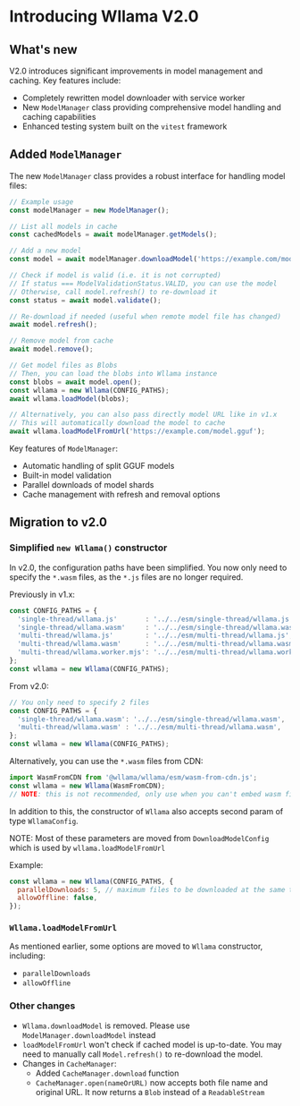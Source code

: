 # Introducing Wllama V2.0

## What's new

V2.0 introduces significant improvements in model management and caching. Key features include:

- Completely rewritten model downloader with service worker
- New `ModelManager` class providing comprehensive model handling and caching capabilities
- Enhanced testing system built on the `vitest` framework

## Added `ModelManager`

The new `ModelManager` class provides a robust interface for handling model files:

```typescript
// Example usage
const modelManager = new ModelManager();

// List all models in cache
const cachedModels = await modelManager.getModels();

// Add a new model
const model = await modelManager.downloadModel('https://example.com/model.gguf');

// Check if model is valid (i.e. it is not corrupted)
// If status === ModelValidationStatus.VALID, you can use the model
// Otherwise, call model.refresh() to re-download it
const status = await model.validate();

// Re-download if needed (useful when remote model file has changed)
await model.refresh();

// Remove model from cache
await model.remove();

// Get model files as Blobs
// Then, you can load the blobs into Wllama instance
const blobs = await model.open();
const wllama = new Wllama(CONFIG_PATHS);
await wllama.loadModel(blobs);

// Alternatively, you can also pass directly model URL like in v1.x
// This will automatically download the model to cache
await wllama.loadModelFromUrl('https://example.com/model.gguf');
```

Key features of `ModelManager`:
- Automatic handling of split GGUF models
- Built-in model validation
- Parallel downloads of model shards
- Cache management with refresh and removal options

## Migration to v2.0

### Simplified `new Wllama()` constructor

In v2.0, the configuration paths have been simplified. You now only need to specify the `*.wasm` files, as the `*.js` files are no longer required.

Previously in v1.x:

```js
const CONFIG_PATHS = {
  'single-thread/wllama.js'       : '../../esm/single-thread/wllama.js',
  'single-thread/wllama.wasm'     : '../../esm/single-thread/wllama.wasm',
  'multi-thread/wllama.js'        : '../../esm/multi-thread/wllama.js',
  'multi-thread/wllama.wasm'      : '../../esm/multi-thread/wllama.wasm',
  'multi-thread/wllama.worker.mjs': '../../esm/multi-thread/wllama.worker.mjs',
};
const wllama = new Wllama(CONFIG_PATHS);
```

From v2.0:

```js
// You only need to specify 2 files
const CONFIG_PATHS = {
  'single-thread/wllama.wasm': '../../esm/single-thread/wllama.wasm',
  'multi-thread/wllama.wasm' : '../../esm/multi-thread/wllama.wasm',
};
const wllama = new Wllama(CONFIG_PATHS);
```

Alternatively, you can use the `*.wasm` files from CDN:

```js
import WasmFromCDN from '@wllama/wllama/esm/wasm-from-cdn.js';
const wllama = new Wllama(WasmFromCDN);
// NOTE: this is not recommended, only use when you can't embed wasm files in your project
```

In addition to this, the constructor of `Wllama` also accepts second param of type `WllamaConfig`.

NOTE: Most of these parameters are moved from `DownloadModelConfig` which is used by `wllama.loadModelFromUrl`

Example:

```js
const wllama = new Wllama(CONFIG_PATHS, {
  parallelDownloads: 5, // maximum files to be downloaded at the same time
  allowOffline: false,
});
```

### `Wllama.loadModelFromUrl`

As mentioned earlier, some options are moved to `Wllama` constructor, including:
- `parallelDownloads`
- `allowOffline`

### Other changes

- `Wllama.downloadModel` is removed. Please use `ModelManager.downloadModel` instead
- `loadModelFromUrl` won't check if cached model is up-to-date. You may need to manually call `Model.refresh()` to re-download the model.
- Changes in `CacheManager`:
  - Added `CacheManager.download` function
  - `CacheManager.open(nameOrURL)` now accepts both file name and original URL. It now returns a `Blob` instead of a `ReadableStream`
